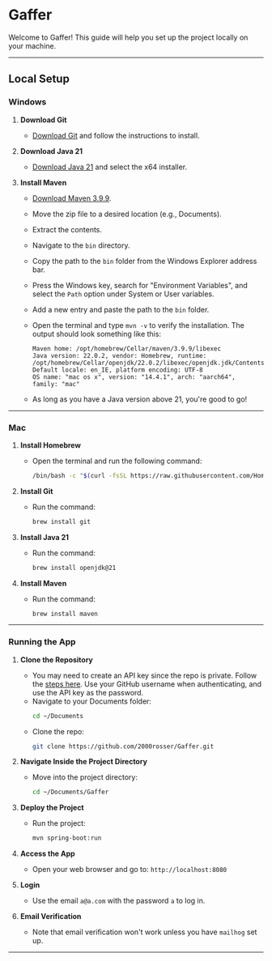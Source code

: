 # **Gaffer**

Welcome to Gaffer! This guide will help you set up the project locally on your machine.

---

## **Local Setup**

### **Windows**

1. **Download Git**
   - [Download Git](https://git-scm.com/download/win) and follow the instructions to install.

2. **Download Java 21**
   - [Download Java 21](https://www.oracle.com/ie/java/technologies/downloads/#jdk21-windows) and select the x64 installer.

3. **Install Maven**
   - [Download Maven 3.9.9](https://dlcdn.apache.org/maven/maven-3/3.9.9/binaries/apache-maven-3.9.9-bin.zip).
   - Move the zip file to a desired location (e.g., Documents).
   - Extract the contents.
   - Navigate to the `bin` directory.
   - Copy the path to the `bin` folder from the Windows Explorer address bar.
   - Press the Windows key, search for "Environment Variables", and select the `Path` option under System or User variables.
   - Add a new entry and paste the path to the `bin` folder.
   - Open the terminal and type `mvn -v` to verify the installation. The output should look something like this:

     ```
     Maven home: /opt/homebrew/Cellar/maven/3.9.9/libexec
     Java version: 22.0.2, vendor: Homebrew, runtime: /opt/homebrew/Cellar/openjdk/22.0.2/libexec/openjdk.jdk/Contents/Home
     Default locale: en_IE, platform encoding: UTF-8
     OS name: "mac os x", version: "14.4.1", arch: "aarch64", family: "mac"
     ```
   - As long as you have a Java version above 21, you're good to go!

---

### **Mac**

1. **Install Homebrew**
   - Open the terminal and run the following command:
     ```bash
     /bin/bash -c "$(curl -fsSL https://raw.githubusercontent.com/Homebrew/install/HEAD/install.sh)"
     ```

2. **Install Git**
   - Run the command:
     ```bash
     brew install git
     ```

3. **Install Java 21**
   - Run the command:
     ```bash
     brew install openjdk@21
     ```

4. **Install Maven**
   - Run the command:
     ```bash
     brew install maven
     ```

---

### **Running the App**

1. **Clone the Repository**
   - You may need to create an API key since the repo is private. Follow the [steps here](https://docs.github.com/en/authentication/keeping-your-account-and-data-secure/managing-your-personal-access-tokens#creating-a-fine-grained-personal-access-token). Use your GitHub username when authenticating, and use the API key as the password.
   - Navigate to your Documents folder:
     ```bash
     cd ~/Documents
     ```
   - Clone the repo:
     ```bash
     git clone https://github.com/2000rosser/Gaffer.git
     ```

2. **Navigate Inside the Project Directory**
   - Move into the project directory:
     ```bash
     cd ~/Documents/Gaffer
     ```

3. **Deploy the Project**
   - Run the project:
     ```bash
     mvn spring-boot:run
     ```

4. **Access the App**
   - Open your web browser and go to: `http://localhost:8080`

5. **Login**
   - Use the email `a@a.com` with the password `a` to log in.

6. **Email Verification**
   - Note that email verification won't work unless you have `mailhog` set up.

---
